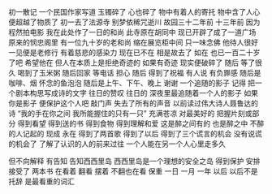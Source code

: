 初一散记
一个民国作家写道
玉镯碎了 心也碎了
物中有着人的寄托
物中含了人心 便超越了物质了
初一去了法源寺
别梦依稀咒逝川 故园三十二年前
十三年前 因为程然拍电影
我在此处作了一日的和尚
此寺原在胡同中 现已开辟了成了一道广场
原来的悯忠阁里 有一位九十岁的老和尚 缩在展览柜中间 只一味念佛
他待人很好  一见便是老修行  有着慈悲的感染力
现在已不在  相是故去了
如在  也已一百二十岁了吧
 希望他在  但人在本质上是拒绝奇迹的  如果有奇迹  现实便破碎了
随后 等了很久 喝到了玉米粥
随后回家
等电话 担心
随后  得到了祝福
有人说  有负罪感
随后是咖啡、烟
怀念的鱼泡泡
随后是上午、下午、晚上
谢谢
一个追随的影子
记得 把一个剧本构思写成诗的文字
往日的赞叹
往日的 深夜里最追随着一个人的影子
如果你是影子 便保护这个人吧
敲门声
失去了所有的声音
以前读过伟大诗人聂鲁达的诗
“我的手在你之间 我所能握住的只有一只”
充满苍凉
对最美好的 把握片刻或部分
得到看望
得到送的书
得到食物
得到理解和爱
这是醉之间有的 也是醉之中 不醉的人记起的
现成
永在
得到了两首歌
得到了以后
得到了三个谎言的机会
没有说谎的机会了
了解了认识的人的前来过往
一个人能在另一个人心里走多久
 
但不向解释 有告知 告知西西里岛
西西里岛是一个理想的安全之岛 
得到保护
安排 接受了
两本书 在看着
翻看 摆着
不翻也在看
保重
一日 一月 一年 以后
以后不是托辞
是最看重的词汇
 
 
 
  

